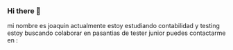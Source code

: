 ### Hi there 👋
mi nombre es joaquin 
actualmente estoy estudiando contabilidad y testing 
estoy buscando colaborar en pasantias de tester junior 
puedes contactarme en :
<!--
**joaquinm19/joaquinm19** is a ✨ _special_ ✨ repository because its `README.md` (this file) appears on your GitHub profile.

Here are some ideas to get you started:

- 🔭 I’m currently working on ...
- 🌱 I’m currently learning ...
- 👯 I’m looking to collaborate on ...
- 🤔 I’m looking for help with ...
- 💬 Ask me about ...
- 📫 How to reach me: ...
- 😄 Pronouns: ...
- ⚡ Fun fact: ...
-->
